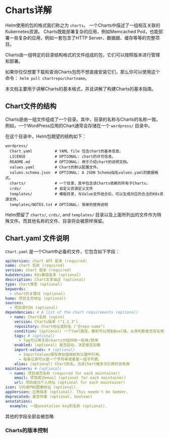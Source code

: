 # Charts详解

Helm使用的包的格式我们称之为 `charts`。
一个Charts中描述了一组相互关联的Kubernetes资源。
Charts既能部署复杂的应用，例如Memcached Pod，也能部署一些复杂的应用，例如一套包含了HTTP Server、数据据、缓存等等的完整项目。

Charts由一组特定的目录结构格式的文件组成的包，它们可以按照版本进行管理和部署。

如果你仅仅想要下载和查询Charts包而不想直接安装它们，那么你可以使用这个命令：
`helm pull chartrepo/chartname`。

本文档主要用于讲解Charts的基本格式，并且讲解了构建Charts的基本指南。

## Chart文件的结构

Charts是由一组文件组成了一个目录。其中，目录的名称与Charts的名称一致。
例如，一个WordPress应用的Chart通常会存储在一个 `wordpress/` 目录中。

在这个目录中，Helm包期望的结构如下：

```text
wordpress/
  Chart.yaml          # YAML file 包含chart的基本信息。
  LICENSE             # OPTIONAL: chart的许可信息。
  README.md           # OPTIONAL: 用于介绍chart的说明文档。
  values.yaml         # Chart的默认配置文件。
  values.schema.json  # OPTIONAL: A JSON Schema指名values.yaml的数据格式。
  charts/             # 一个目录，其中包含该Charts依赖的所有子Charts。
  crds/               # 自定义资源定义文件
  templates/          # 模板目录，与Value文件结合后，可以生成对应的合法的K8s资源文件。
  templates/NOTES.txt # OPTIONAL: 简单的使用说明
```

Helm预留了 `charts/`, `crds/`, and `templates/` 目录以及上面所列出的文件作为特殊文件。而其他名称的文件、目录将会被原样保留。

## Chart.yaml 文件说明

`Chart.yaml` 是一个Chart中必备的文件，它包含如下字段：

```yaml
apiVersion: chart API 版本 (required)
name: chart 名称 (required)
version: chart 版本 (required)
kubeVersion: K8s兼容版本 (optional)
description: Chart文本描述 (optional)
type: chart类型 (optional)
keywords:
  - chart的关键词 (optional)
home: 项目主页地址 (optional)
sources:
  - 项目源代码 (optional)
dependencies: # A list of the chart requirements (optional)
  - name: Chart名称 (nginx)
    version: Charts版本 ("1.2.3")
    repository: Chart地址或别名 ("@repo-name")
    condition: (optional) 一个Yaml路径，解析可以得到Bool值，从来判断是否存在依赖 (e.g. subchart1.enabled )
    tags: # (optional)
      - Tag可以用于将charts分组并统一启用/禁用
    enabled: (optional) 是否启动，决定是否加载
    import-values: # (optional)
      - ImportValues保存原始值映射到父键中引用。
      - 每条记录可以是一个字符串或者是一组子列表。
    alias: (optional) Chart别名，当该Chart被多次引用时会有用
maintainers: # (optional)
  - name: 项目成员名称 (required for each maintainer)
    email: 项目成功email (optional for each maintainer)
    url: 项目成功个人地址 (optional for each maintainer)
icon: SVG或PNG图像地址 (optional).
appVersion: 应用版本 (optional). This needn't be SemVer.
deprecated: 是否作废 (optional, boolean)
annotations:
  example: 一组annotation key的名称 (optional).
```

其他的字段全部会被忽略

### Charts的版本控制

